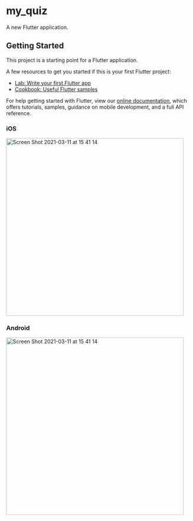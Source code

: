 # my_quiz

A new Flutter application.

## Getting Started

This project is a starting point for a Flutter application.

A few resources to get you started if this is your first Flutter project:

- [Lab: Write your first Flutter app](https://flutter.dev/docs/get-started/codelab)
- [Cookbook: Useful Flutter samples](https://flutter.dev/docs/cookbook)

For help getting started with Flutter, view our
[online documentation](https://flutter.dev/docs), which offers tutorials,
samples, guidance on mobile development, and a full API reference.

### iOS
<img width="481" alt="Screen Shot 2021-03-11 at 15 41 14" src="https://user-images.githubusercontent.com/14138179/110746716-8b559a80-8280-11eb-84e6-c9ecc65febc5.png">

### Android
<img width="481" alt="Screen Shot 2021-03-11 at 15 41 14" src="https://user-images.githubusercontent.com/14138179/110746805-b344fe00-8280-11eb-82c8-12080cf9e6aa.png">
